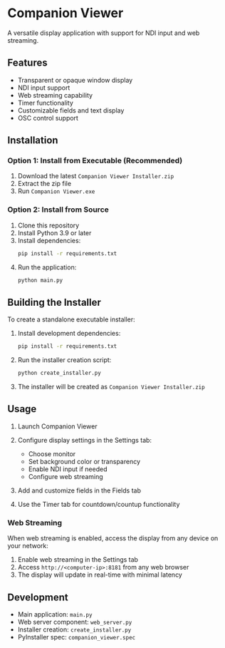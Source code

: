# Companion Viewer

A versatile display application with support for NDI input and web streaming.

## Features

- Transparent or opaque window display
- NDI input support
- Web streaming capability
- Timer functionality
- Customizable fields and text display
- OSC control support

## Installation

### Option 1: Install from Executable (Recommended)

1. Download the latest `Companion Viewer Installer.zip`
2. Extract the zip file
3. Run `Companion Viewer.exe`

### Option 2: Install from Source

1. Clone this repository
2. Install Python 3.9 or later
3. Install dependencies:
   ```bash
   pip install -r requirements.txt
   ```
4. Run the application:
   ```bash
   python main.py
   ```

## Building the Installer

To create a standalone executable installer:

1. Install development dependencies:
   ```bash
   pip install -r requirements.txt
   ```

2. Run the installer creation script:
   ```bash
   python create_installer.py
   ```

3. The installer will be created as `Companion Viewer Installer.zip`

## Usage

1. Launch Companion Viewer
2. Configure display settings in the Settings tab:
   - Choose monitor
   - Set background color or transparency
   - Enable NDI input if needed
   - Configure web streaming

3. Add and customize fields in the Fields tab

4. Use the Timer tab for countdown/countup functionality

### Web Streaming

When web streaming is enabled, access the display from any device on your network:
1. Enable web streaming in the Settings tab
2. Access `http://<computer-ip>:8181` from any web browser
3. The display will update in real-time with minimal latency

## Development

- Main application: `main.py`
- Web server component: `web_server.py`
- Installer creation: `create_installer.py`
- PyInstaller spec: `companion_viewer.spec`
